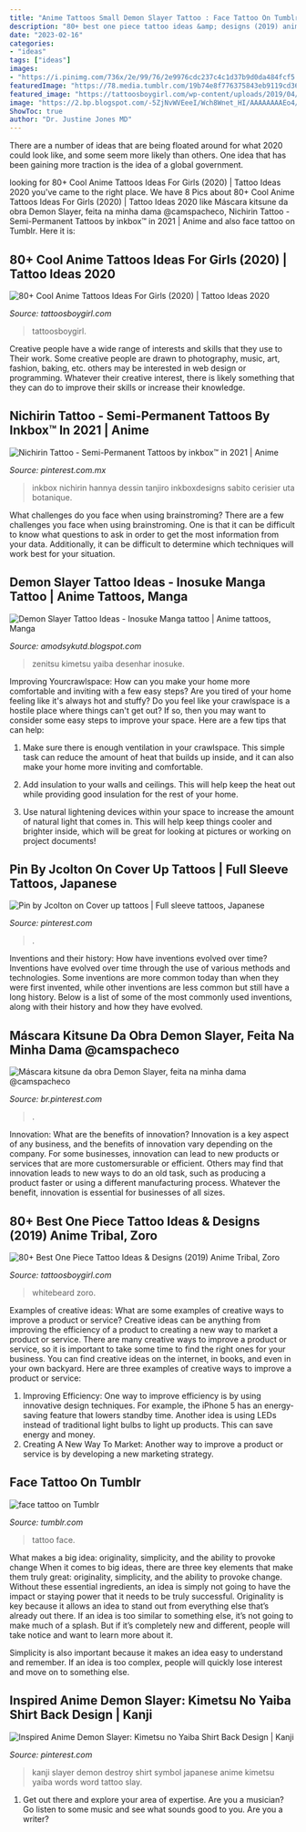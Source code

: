 ```yaml
---
title: "Anime Tattoos Small Demon Slayer Tattoo : Face Tattoo On Tumblr"
description: "80+ best one piece tattoo ideas &amp; designs (2019) anime tribal, zoro"
date: "2023-02-16"
categories:
- "ideas"
tags: ["ideas"]
images:
- "https://i.pinimg.com/736x/2e/99/76/2e9976cdc237c4c1d37b9d0da484fcf5.jpg"
featuredImage: "https://78.media.tumblr.com/19b74e8f776375843eb9119cd36d2a1b/tumblr_ov8x2g1t3W1vxdy2co1_500.jpg"
featured_image: "https://tattoosboygirl.com/wp-content/uploads/2019/04/anime-characters-with-face-tattoos.jpg"
image: "https://2.bp.blogspot.com/-5ZjNvWVEeeI/Wch8Wnet_HI/AAAAAAAAEo4/7IIaTLMCNk8mYq-cHB8OEb4-Pp7G91aSgCLcBGAs/s1600/One%2Bpiece%2Btattoo%2B35.JPG"
ShowToc: true
author: "Dr. Justine Jones MD"
---
```



There are a number of ideas that are being floated around for what 2020 could look like, and some seem more likely than others. One idea that has been gaining more traction is the idea of a global government.

	

		
looking for 80+ Cool Anime Tattoos Ideas For Girls (2020) | Tattoo Ideas 2020 you've came to the right place. We have 8 Pics about 80+ Cool Anime Tattoos Ideas For Girls (2020) | Tattoo Ideas 2020 like Máscara kitsune da obra Demon Slayer, feita na minha dama @camspacheco, Nichirin Tattoo - Semi-Permanent Tattoos by inkbox™ in 2021 | Anime and also face tattoo on Tumblr. Here it is:
		
    
## 80+ Cool Anime Tattoos Ideas For Girls (2020) | Tattoo Ideas 2020

<img loading=lazy src="https://tattoosboygirl.com/wp-content/uploads/2019/04/anime-characters-with-face-tattoos.jpg" onerror="this.onerror=null;this.src='https://tse3.mm.bing.net/th?id=OIP.uL4KFXNzw7JRYaHDUNdZLgHaIQ&amp;pid=15.1';" alt="80+ Cool Anime Tattoos Ideas For Girls (2020) | Tattoo Ideas 2020">

_Source: tattoosboygirl.com_

>tattoosboygirl. 

	

Creative people have a wide range of interests and skills that they use to Their work. Some creative people are drawn to photography, music, art, fashion, baking, etc. others may be interested in web design or programming. Whatever their creative interest, there is likely something that they can do to improve their skills or increase their knowledge.

    
## Nichirin Tattoo - Semi-Permanent Tattoos By Inkbox™ In 2021 | Anime

<img loading=lazy src="https://i.pinimg.com/originals/d4/cc/1d/d4cc1d7f673df78b6bda2f8dd82213ef.jpg" onerror="this.onerror=null;this.src='https://tse3.mm.bing.net/th?id=OIP.b5OczX95n5YVPLLrjpRvvAHaVA&amp;pid=15.1';" alt="Nichirin Tattoo - Semi-Permanent Tattoos by inkbox™ in 2021 | Anime">

_Source: pinterest.com.mx_

>inkbox nichirin hannya dessin tanjiro inkboxdesigns sabito cerisier uta botanique. 

	

What challenges do you face when using brainstroming?
There are a few challenges you face when using brainstroming. One is that it can be difficult to know what questions to ask in order to get the most information from your data. Additionally, it can be difficult to determine which techniques will work best for your situation.

    
## Demon Slayer Tattoo Ideas - Inosuke Manga Tattoo | Anime Tattoos, Manga

<img loading=lazy src="https://i.pinimg.com/originals/a8/7b/b0/a87bb01df23917e31f3b43908e968d55.jpg" onerror="this.onerror=null;this.src='https://tse1.mm.bing.net/th?id=OIP.u4noPPawTX1eN0pph7DUewHaHf&amp;pid=15.1';" alt="Demon Slayer Tattoo Ideas - Inosuke Manga tattoo | Anime tattoos, Manga">

_Source: amodsykutd.blogspot.com_

>zenitsu kimetsu yaiba desenhar inosuke. 

	

Improving Yourcrawlspace: How can you make your home more comfortable and inviting with a few easy steps?
Are you tired of your home feeling like it's always hot and stuffy? Do you feel like your crawlspace is a hostile place where things can't get out? If so, then you may want to consider some easy steps to improve your space. Here are a few tips that can help:
1. Make sure there is enough ventilation in your crawlspace. This simple task can reduce the amount of heat that builds up inside, and it can also make your home more inviting and comfortable.

2. Add insulation to your walls and ceilings. This will help keep the heat out while providing good insulation for the rest of your home.

3. Use natural lightening devices within your space to increase the amount of natural light that comes in. This will help keep things cooler and brighter inside, which will be great for looking at pictures or working on project documents!

    
## Pin By Jcolton On Cover Up Tattoos | Full Sleeve Tattoos, Japanese

<img loading=lazy src="https://i.pinimg.com/736x/2e/99/76/2e9976cdc237c4c1d37b9d0da484fcf5.jpg" onerror="this.onerror=null;this.src='https://tse1.mm.bing.net/th?id=OIP.LPv41FC1L7-KSoMLmxfatwHaNK&amp;pid=15.1';" alt="Pin by Jcolton on Cover up tattoos | Full sleeve tattoos, Japanese">

_Source: pinterest.com_

>. 

	

Inventions and their history: How have inventions evolved over time?
Inventions have evolved over time through the use of various methods and technologies. Some inventions are more common today than when they were first invented, while other inventions are less common but still have a long history. Below is a list of some of the most commonly used inventions, along with their history and how they have evolved.

    
## Máscara Kitsune Da Obra Demon Slayer, Feita Na Minha Dama @camspacheco

<img loading=lazy src="https://i.pinimg.com/originals/48/59/ad/4859adcac6fe12b74209b410a8801d35.jpg" onerror="this.onerror=null;this.src='https://tse1.mm.bing.net/th?id=OIP.UerLR_3KrYJPf0JUdriytgHaHa&amp;pid=15.1';" alt="Máscara kitsune da obra Demon Slayer, feita na minha dama @camspacheco">

_Source: br.pinterest.com_

>. 

	

Innovation: What are the benefits of innovation?
Innovation is a key aspect of any business, and the benefits of innovation vary depending on the company. For some businesses, innovation can lead to new products or services that are more customersurable or efficient. Others may find that innovation leads to new ways to do an old task, such as producing a product faster or using a different manufacturing process. Whatever the benefit, innovation is essential for businesses of all sizes.

    
## 80+ Best One Piece Tattoo Ideas &amp; Designs (2019) Anime Tribal, Zoro

<img loading=lazy src="https://2.bp.blogspot.com/-5ZjNvWVEeeI/Wch8Wnet_HI/AAAAAAAAEo4/7IIaTLMCNk8mYq-cHB8OEb4-Pp7G91aSgCLcBGAs/s1600/One%2Bpiece%2Btattoo%2B35.JPG" onerror="this.onerror=null;this.src='https://tse2.mm.bing.net/th?id=OIP.n1xsHIevt7tJCORdfp0TyQHaHd&amp;pid=15.1';" alt="80+ Best One Piece Tattoo Ideas &amp; Designs (2019) Anime Tribal, Zoro">

_Source: tattoosboygirl.com_

>whitebeard zoro. 

	

Examples of creative ideas: What are some examples of creative ways to improve a product or service?
Creative ideas can be anything from improving the efficiency of a product to creating a new way to market a product or service. There are many creative ways to improve a product or service, so it is important to take some time to find the right ones for your business. You can find creative ideas on the internet, in books, and even in your own backyard. Here are three examples of creative ways to improve a product or service: 
1. Improving Efficiency: One way to improve efficiency is by using innovative design techniques. For example, the iPhone 5 has an energy-saving feature that lowers standby time. Another idea is using LEDs instead of traditional light bulbs to light up products. This can save energy and money. 
2. Creating A New Way To Market: Another way to improve a product or service is by developing a new marketing strategy.

    
## Face Tattoo On Tumblr

<img loading=lazy src="https://78.media.tumblr.com/19b74e8f776375843eb9119cd36d2a1b/tumblr_ov8x2g1t3W1vxdy2co1_500.jpg" onerror="this.onerror=null;this.src='https://tse4.mm.bing.net/th?id=OIP.0s3OmjdJoQhAn8O8mNaVQgHaHO&amp;pid=15.1';" alt="face tattoo on Tumblr">

_Source: tumblr.com_

>tattoo face. 

	

What makes a big idea: originality, simplicity, and the ability to provoke change
When it comes to big ideas, there are three key elements that make them truly great: originality, simplicity, and the ability to provoke change. Without these essential ingredients, an idea is simply not going to have the impact or staying power that it needs to be truly successful.
 Originality is key because it allows an idea to stand out from everything else that’s already out there. If an idea is too similar to something else, it’s not going to make much of a splash. But if it’s completely new and different, people will take notice and want to learn more about it.

Simplicity is also important because it makes an idea easy to understand and remember. If an idea is too complex, people will quickly lose interest and move on to something else.

    
## Inspired Anime Demon Slayer: Kimetsu No Yaiba Shirt Back Design | Kanji

<img loading=lazy src="https://i.pinimg.com/736x/b6/24/49/b624490b0694de65e48e423f48be02f8.jpg" onerror="this.onerror=null;this.src='https://tse2.mm.bing.net/th?id=OIP.rFFAKlDXRVbVDWEAf5bn5AHaHa&amp;pid=15.1';" alt="Inspired Anime Demon Slayer: Kimetsu no Yaiba Shirt Back Design | Kanji">

_Source: pinterest.com_

>kanji slayer demon destroy shirt symbol japanese anime kimetsu yaiba words word tattoo slay. 

	

1. Get out there and explore your area of expertise. Are you a musician? Go listen to some music and see what sounds good to you. Are you a writer?

